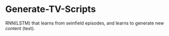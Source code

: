 # Generate-TV-Scripts

RNN(LSTM) that learns from seinfield episodes, and learns to generate new content (text).
